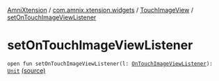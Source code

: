 [AmniXtension](../../index.md) / [com.amnix.xtension.widgets](../index.md) / [TouchImageView](index.md) / [setOnTouchImageViewListener](./set-on-touch-image-view-listener.md)

# setOnTouchImageViewListener

`open fun setOnTouchImageViewListener(l: `[`OnTouchImageViewListener`](-on-touch-image-view-listener/index.md)`): `[`Unit`](https://kotlinlang.org/api/latest/jvm/stdlib/kotlin/-unit/index.html) [(source)](https://github.com/AmniX/AmniXTension/tree/master/AmniXtension/src/main/java/com/amnix/xtension/widgets/TouchImageView.java#L195)